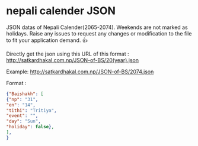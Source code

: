 # nepali calender JSON


JSON datas of Nepali Calender(2065-2074). Weekends are not marked as holidays. Raise any issues to request any changes or modification to the file to fit your application demand. :+1:

Directly get the json using this URL of this format :
http://satkardhakal.com.np/JSON-of-BS/20(year).json

Example: 
http://satkardhakal.com.np/JSON-of-BS/2074.json

Format :

```json
{"Baishakh": [
{"np": "31",
"en": "14", 
"tithi": "Tritiya", 
"event": "", 
"day": "Sun", 
"holiday": false},
],
}
```

